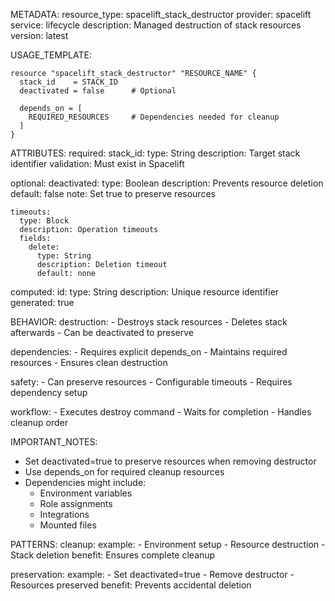 METADATA:
  resource_type: spacelift_stack_destructor
  provider: spacelift
  service: lifecycle
  description: Managed destruction of stack resources
  version: latest

USAGE_TEMPLATE:
```hcl
resource "spacelift_stack_destructor" "RESOURCE_NAME" {
  stack_id    = STACK_ID
  deactivated = false      # Optional
  
  depends_on = [
    REQUIRED_RESOURCES     # Dependencies needed for cleanup
  ]
}
```

ATTRIBUTES:
  required:
    stack_id:
      type: String
      description: Target stack identifier
      validation: Must exist in Spacelift

  optional:
    deactivated:
      type: Boolean
      description: Prevents resource deletion
      default: false
      note: Set true to preserve resources
      
    timeouts:
      type: Block
      description: Operation timeouts
      fields:
        delete:
          type: String
          description: Deletion timeout
          default: none

  computed:
    id:
      type: String
      description: Unique resource identifier
      generated: true

BEHAVIOR:
  destruction:
    - Destroys stack resources
    - Deletes stack afterwards
    - Can be deactivated to preserve
    
  dependencies:
    - Requires explicit depends_on
    - Maintains required resources
    - Ensures clean destruction
    
  safety:
    - Can preserve resources
    - Configurable timeouts
    - Requires dependency setup
    
  workflow:
    - Executes destroy command
    - Waits for completion
    - Handles cleanup order

IMPORTANT_NOTES:
  - Set deactivated=true to preserve resources when removing destructor
  - Use depends_on for required cleanup resources
  - Dependencies might include:
    - Environment variables
    - Role assignments
    - Integrations
    - Mounted files
    
PATTERNS:
  cleanup:
    example:
      - Environment setup
      - Resource destruction
      - Stack deletion
    benefit: Ensures complete cleanup
    
  preservation:
    example:
      - Set deactivated=true
      - Remove destructor
      - Resources preserved
    benefit: Prevents accidental deletion